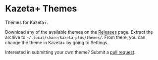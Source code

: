 # Kazeta+ Themes
Themes for Kazeta+.

Download any of the available themes on the [Releases](https://github.com/the-outcaster/kazeta-plus-themes/releases) page. Extract the archive to `~/.local/share/kazeta-plus/themes/`. From there, you can change the theme in Kazeta+ by going to Settings.

Interested in submitting your own theme? Submit a [pull request](https://github.com/the-outcaster/kazeta-plus-themes/pulls).
